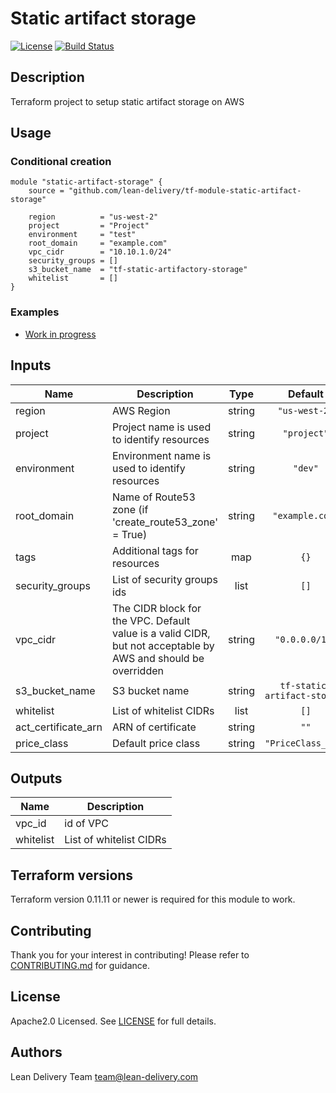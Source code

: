 # Static artifact storage

[![License](https://img.shields.io/badge/license-Apache-green.svg?style=flat)](https://raw.githubusercontent.com/lean-delivery/tf-module-static-artifact-storage/master/LICENSE)
[![Build Status](https://travis-ci.org/lean-delivery/tf-module-static-artifact-storage.svg?branch=master)](https://travis-ci.org/lean-delivery/tf-module-static-artifact-storage)

## Description

Terraform project to setup static artifact storage on AWS

## Usage

### Conditional creation

```
module "static-artifact-storage" {
    source = "github.com/lean-delivery/tf-module-static-artifact-storage"
    
    region          = "us-west-2"
    project         = "Project"
    environment     = "test"
    root_domain     = "example.com"
    vpc_cidr        = "10.10.1.0/24"
    security_groups = []
    s3_bucket_name  = "tf-static-artifactory-storage"
    whitelist       = []
}
```

### Examples

* [Work in progress ](https://github.com/lean-delivery/tf-module-aws-core/tree/master/examples)

## Inputs

| Name | Description | Type | Default | Required |
|------|-------------|:----:|:-----:|:-----:|
| region | AWS Region | string | `"us-west-2"` | yes |
| project | Project name is used to identify resources | string | `"project"` | no |
| environment | Environment name is used to identify resources | string | `"dev"` | no |
| root\_domain | Name of Route53 zone (if 'create_route53_zone' = True) | string | `"example.com"` | no |
| tags | Additional tags for resources | map | `{}` | no |
| security_groups | List of security groups ids | list | `[]` | no |
| vpc\_cidr | The CIDR block for the VPC. Default value is a valid CIDR, but not acceptable by AWS and should be overridden | string | `"0.0.0.0/16"` | no |
| s3_bucket_name | S3 bucket name | string | `tf-static-artifact-storage` | no |
| whitelist | List of whitelist CIDRs | list | `[]` | no |
| act_certificate_arn | ARN of certificate | string | `""` | no |
| price_class | Default price class | string | `"PriceClass_200"` | no|

## Outputs

| Name | Description |
|------|-------------|
| vpc_id | id of VPC |
| whitelist | List of whitelist CIDRs |

## Terraform versions

Terraform version 0.11.11 or newer is required for this module to work.

## Contributing

Thank you for your interest in contributing! Please refer to [CONTRIBUTING.md](https://github.com/lean-delivery/tf-module-static-artifact-storage/blob/master/CONTRIBUTING.md) for guidance.

## License

Apache2.0 Licensed. See [LICENSE](https://github.com/lean-delivery/tf-module-static-artifact-storage/tree/master/LICENSE) for full details.

## Authors

Lean Delivery Team <team@lean-delivery.com>